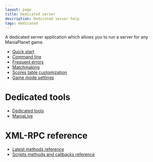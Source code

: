 ```yaml
---
layout: page
title: Dedicated server
description: Dedicated server help
tags: dedicated
---
```


A dedicated server application which allows you to run a server for any ManiaPlanet game.

* [Quick start](basic.html)
* [Command line](command-line.html)
* [Frequent errors](frequent-errors.html)
* [Matchmaking](matchmaking.html)
* [Scores table customization](customize-scores-table.html)
* [Game mode settings](settings-list.html)

# Dedicated tools

* [Dedicated tools](tools/index.html)
* [ManiaLive](tools/manialive.html)

<!--# ManiaLive

* [Start a lobby (deprecated)](start-a-combo-lobby)-->

# XML-RPC reference

* [Latest methods reference](xmlrpc/methods/latest.html)
* [Scripts methods and callbacks reference](xmlrpc/xml-rpc-scripts.html)
